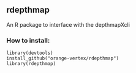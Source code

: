 ## rdepthmap
An R package to interface with the depthmapXcli

### How to install:
```
library(devtools)
install_github("orange-vertex/rdepthmap")
library(rdepthmap)
```
